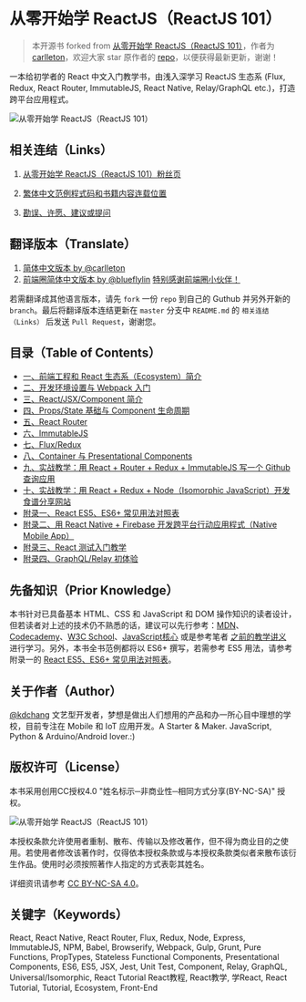 # 从零开始学 ReactJS（ReactJS 101）

> 本开源书 forked from [从零开始学 ReactJS（ReactJS 101）](https://github.com/carlleton/carlleton)，作者为 [carlleton](https://github.com/carlleton)，欢迎大家 star 原作者的 [repo](https://github.com/carlleton/reactjs101)，以便获得最新更新，谢谢！

一本给初学者的 React 中文入门教学书，由浅入深学习 ReactJS 生态系 (Flux, Redux, React Router, ImmutableJS, React Native, Relay/GraphQL etc.)，打造跨平台应用程式。

![从零开始学 ReactJS（ReactJS 101）](./cover.png)

## 相关连结（Links）

1. [从零开始学 ReactJS（ReactJS 101）粉丝页](https://www.facebook.com/reactjs101/)

2. [繁体中文范例程式码和书籍内容连载位置](https://github.com/kdchang/reactjs101)

3. [勘误、许愿、建议或提问](https://github.com/kdchang/reactjs101/issues)

## 翻译版本（Translate）

1. [简体中文版本 by @carlleton](https://github.com/carlleton/reactjs101/tree/zh-CN)
2. [前端圈简体中文版本 by @blueflylin]( https://github.com/blueflylin/reactjs101) [特别感谢前端圈小伙伴！](http://fequan.com/)


若需翻译成其他语言版本，请先 `fork` 一份 `repo` 到自己的 Guthub 并另外开新的 `branch`。最后将翻译版本连结更新在 `master` 分支中 `README.md` 的 `相关连结（Links）` 后发送 `Pull Request`，谢谢您。

## 目录（Table of Contents）

-  [一、前端工程和 React 生态系（Ecosystem）简介](../../tree/zh-CN/Ch01/)
-  [二、开发环境设置与 Webpack 入门](../../tree/zh-CN/Ch02/)
-  [三、React/JSX/Component 简介](../../tree/zh-CN/Ch03/)
-  [四、Props/State 基础与 Component 生命周期](../../tree/zh-CN/Ch04)
-  [五、React Router](../../tree/zh-CN/Ch05)
-  [六、ImmutableJS](../../tree/zh-CN/Ch06)
-  [七、Flux/Redux](../../tree/zh-CN/Ch07)
-  [八、Container 与 Presentational Components](../../tree/zh-CN/Ch08)
-  [九、实战教学：用 React + Router + Redux + ImmutableJS 写一个 Github 查询应用](../../tree/zh-CN/Ch09)
-  [十、实战教学：用 React + Redux + Node（Isomorphic JavaScript）开发食谱分享网站](../../tree/zh-CN/Ch10)
-  [附录一、React ES5、ES6+ 常见用法对照表](../../tree/zh-CN/Appendix01)
-  [附录二、用 React Native + Firebase 开发跨平台行动应用程式（Native Mobile App）](../../tree/zh-CN/Appendix02)
-  [附录三、React 测试入门教学](../../tree/zh-CN/Appendix03)
-  [附录四、GraphQL/Relay 初体验](../../tree/zh-CN/Appendix04)

## 先备知识（Prior Knowledge）
本书针对已具备基本 HTML、CSS 和 JavaScript 和 DOM 操作知识的读者设计，但若读者对上述的技术仍不熟悉的话，建议可以先行参考：[MDN](https://developer.mozilla.org/zh-TW/)、[Codecademy](https://www.codecademy.com/)、[W3C School](http://www.w3schools.com/)、[JavaScript核心](http://weizhifeng.net/javascript-the-core.html) 或是参考笔者 [之前的教学讲义](http://kdchang.cc/web-programming-course/) 进行学习。另外，本书全书范例都将以 ES6+ 撰写，若需参考 ES5 用法，请参考附录一的 [React ES5、ES6+ 常见用法对照表](./Appendix01)。

## 关于作者（Author）
[@kdchang](http://blog.kdchang.cc) 文艺型开发者，梦想是做出人们想用的产品和办一所心目中理想的学校，目前专注在 Mobile 和 IoT 应用开发。A Starter & Maker. JavaScript, Python & Arduino/Android lover.:)

## 版权许可（License）
本书采用创用CC授权4.0 "姓名标示─非商业性─相同方式分享(BY-NC-SA)" 授权。

![从零开始学 ReactJS（ReactJS 101）](./cc-by-nc-sa.png)

本授权条款允许使用者重制、散布、传输以及修改著作，但不得为商业目的之使用。若使用者修改该著作时，仅得依本授权条款或与本授权条款类似者来散布该衍生作品。使用时必须按照著作人指定的方式表彰其姓名。

详细资讯请参考 [CC BY-NC-SA 4.0](https://creativecommons.org/licenses/by-nc-sa/4.0/)。

## 关键字（Keywords）
React, React Native, React Router, Flux, Redux, Node, Express, ImmutableJS, NPM, Babel, Browserify, Webpack, Gulp, Grunt, Pure Functions, PropTypes, Stateless Functional Components, Presentational Components, ES6, ES5, JSX, Jest, Unit Test, Component, Relay, GraphQL, Universal/Isomorphic, React Tutorial React教程, React教学, 学React, React Tutorial, Tutorial, Ecosystem, Front-End
